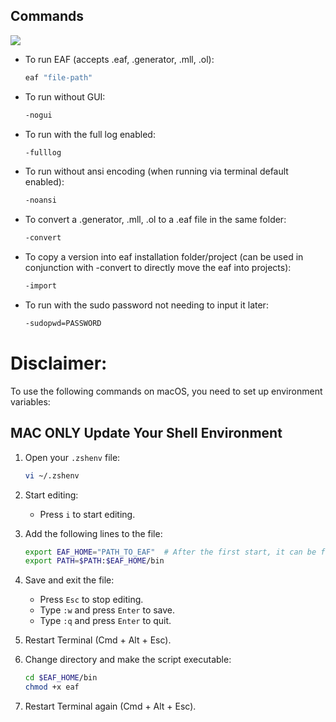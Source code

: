 ## Commands

![](../gifs/console.gif)

- To run EAF (accepts .eaf, .generator, .mll, .ol):
    ```bash
    eaf "file-path"
    ```
- To run without GUI:
    ```bash
    -nogui
	```
	
- To run with the full log enabled:
    ```bash
    -fulllog
	```
- To run without ansi encoding (when running via terminal default enabled):
    ```bash
    -noansi
	```
	
- To convert a .generator, .mll, .ol to a .eaf file in the same folder:
    ```bash
    -convert
	```
	
- To copy a version into eaf installation folder/project (can be used in conjunction with -convert to directly move the eaf into projects):
    ```bash
    -import
	```
	
- To run with the sudo password not needing to input it later:
    ```bash
    -sudopwd=PASSWORD
	```

# Disclaimer:

To use the following commands on macOS, you need to set up environment variables:

## MAC ONLY Update Your Shell Environment

1. Open your `.zshenv` file:
    ```bash
    vi ~/.zshenv
    ```
2. Start editing:
    - Press `i` to start editing.
3. Add the following lines to the file:
    ```bash
    export EAF_HOME="PATH_TO_EAF"  # After the first start, it can be found in Documents -> Eaf
    export PATH=$PATH:$EAF_HOME/bin
    ```
4. Save and exit the file:
    - Press `Esc` to stop editing.
    - Type `:w` and press `Enter` to save.
    - Type `:q` and press `Enter` to quit.

1. Restart Terminal (Cmd + Alt + Esc).
2. Change directory and make the script executable:
    ```bash
    cd $EAF_HOME/bin
    chmod +x eaf
    ```
3. Restart Terminal again (Cmd + Alt + Esc).

  
